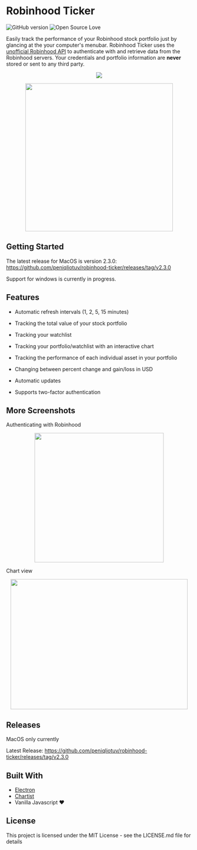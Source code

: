 # Robinhood Ticker

![GitHub version](https://d25lcipzij17d.cloudfront.net/badge.svg?id=gh&type=6&v=2.3.0&x2=0) ![Open Source Love](https://badges.frapsoft.com/os/mit/mit.svg?v=102)

Easily track the performance of your Robinhood stock portfolio just by glancing at the your computer's menubar. Robinhood Ticker uses the [unofficial Robinhood API](https://github.com/sanko/Robinhood) to authenticate with and retrieve data from the Robinhood servers. Your credentials and portfolio information are **never** stored or sent to any third party.

<p  align="center"><img  src="https://i.imgur.com/4WgZrXx.png"/></p>

<p  align="center"><img  src="https://puu.sh/A5pRr/7277cc2e73.png"  height="400px"/></p>

## Getting Started

The latest release for MacOS is version 2.3.0: https://github.com/peniqliotuv/robinhood-ticker/releases/tag/v2.3.0

Support for windows is currently in progress.

## Features

* Automatic refresh intervals (1, 2, 5, 15 minutes)

* Tracking the total value of your stock portfolio

* Tracking your watchlist

* Tracking your portfolio/watchlist with an interactive chart

* Tracking the performance of each individual asset in your portfolio

* Changing between percent change and gain/loss in USD

* Automatic updates

* Supports two-factor authentication

## More Screenshots

Authenticating with Robinhood

<p align="center"><img  src="https://puu.sh/znHko/63dd942490.png"  height="350px"/></p>

Chart view

<p align="center"><img src="https://media.giphy.com/media/836KLcR5aQBaowYL6p/giphy.gif" width="480" height="352" /></p>

## Releases

MacOS only currently

Latest Release: https://github.com/peniqliotuv/robinhood-ticker/releases/tag/v2.3.0

## Built With

* [Electron](https://electronjs.org/)
* [Chartist](http://gionkunz.github.io/chartist-js/index.html)
* Vanilla Javascript ❤️

## License

This project is licensed under the MIT License - see the LICENSE.md file for details
